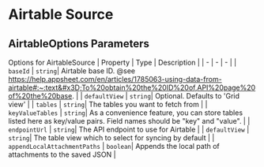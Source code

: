 # Airtable Source


## AirtableOptions Parameters
Options for AirtableSource
| Property | Type | Description |
| - | - | - |
| <a name="module_airtable-source.AirtableOptions+baseId">`baseId`</a> |  <code>string</code>| Airtable base ID. @see https://help.appsheet.com/en/articles/1785063-using-data-from-airtable#:~:text&#x3D;To%20obtain%20the%20ID%20of,API%20page%20of%20the%20base. |
| <a name="module_airtable-source.AirtableOptions+defaultView">`defaultView`</a> |  <code>string</code>| Optional. Defaults to &#x27;Grid view&#x27; |
| <a name="module_airtable-source.AirtableOptions+tables">`tables`</a> |  <code>string</code>| The tables you want to fetch from |
| <a name="module_airtable-source.AirtableOptions+keyValueTables">`keyValueTables`</a> |  <code>string</code>| As a convenience feature, you can store tables listed here as key/value pairs. Field names should be &quot;key&quot; and &quot;value&quot;. |
| <a name="module_airtable-source.AirtableOptions+endpointUrl">`endpointUrl`</a> |  <code>string</code>| The API endpoint to use for Airtable |
| <a name="module_airtable-source.AirtableOptions+defaultView">`defaultView`</a> |  <code>string</code>| The table view which to select for syncing by default |
| <a name="module_airtable-source.AirtableOptions+appendLocalAttachmentPaths">`appendLocalAttachmentPaths`</a> |  <code>boolean</code>| Appends the local path of attachments to the saved JSON |
